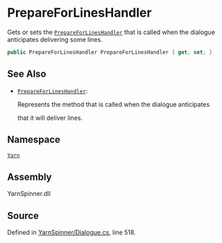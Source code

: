 # PrepareForLinesHandler

Gets or sets the [`PrepareForLinesHandler`](dialogue.prepareforlineshandler.md) that is called when the dialogue anticipates delivering some lines.

```csharp
public PrepareForLinesHandler PrepareForLinesHandler { get; set; }
```

## See Also

* [`PrepareForLinesHandler`](../prepareforlineshandler.md): 

  Represents the method that is called when the dialogue anticipates

  that it will deliver lines.

## Namespace

[`Yarn`](../)

## Assembly

YarnSpinner.dll

## Source

Defined in [YarnSpinner/Dialogue.cs](https://github.com/YarnSpinnerTool/YarnSpinner//blob/develop/YarnSpinner/Dialogue.cs#L518), line 518.

